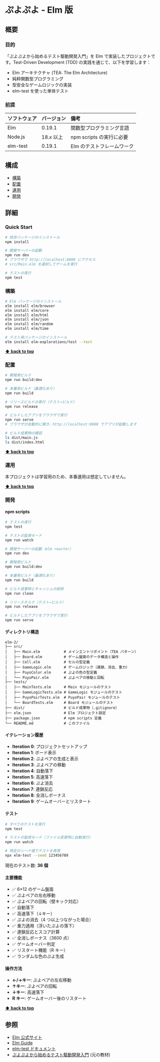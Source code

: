 # ぷよぷよ - Elm 版

## 概要

### 目的

「ぷよぷよから始めるテスト駆動開発入門」を Elm で実装したプロジェクトです。Test-Driven Development (TDD) の実践を通じて、以下を学習します：

- Elm アーキテクチャ (TEA: The Elm Architecture)
- 純粋関数型プログラミング
- 型安全なゲームロジックの実装
- elm-test を使った単体テスト

### 前提

| ソフトウェア | バージョン | 備考                              |
| :----------- | :--------- | :-------------------------------- |
| Elm          | 0.19.1     | 関数型プログラミング言語          |
| Node.js      | 18.x 以上  | npm scripts の実行に必要          |
| elm-test     | 0.19.1     | Elm のテストフレームワーク        |

## 構成

- [構築](#構築)
- [配置](#配置)
- [運用](#運用)
- [開発](#開発)

## 詳細

### Quick Start

```bash
# 依存パッケージのインストール
npm install

# 開発サーバーの起動
npm run dev
# ブラウザで http://localhost:8000 にアクセス
# src/Main.elm を選択してゲームを実行

# テストの実行
npm test
```

### 構築

```bash
# Elm パッケージのインストール
elm install elm/browser
elm install elm/core
elm install elm/html
elm install elm/json
elm install elm/random
elm install elm/time

# テスト用パッケージのインストール
elm install elm-explorations/test --test
```

**[⬆ back to top](#構成)**

### 配置

```bash
# 開発用ビルド
npm run build:dev

# 本番用ビルド（最適化あり）
npm run build

# リリースビルドの実行（テスト→ビルド）
npm run release

# ビルドしたアプリをブラウザで実行
npm run serve
# ブラウザが自動的に開き、http://localhost:8080 でアプリが起動します

# ビルド成果物の確認
ls dist/main.js
ls dist/index.html
```

**[⬆ back to top](#構成)**

### 運用

本プロジェクトは学習用のため、本番運用は想定していません。

**[⬆ back to top](#構成)**

### 開発

#### npm scripts

```bash
# テストの実行
npm test

# テストの監視モード
npm run watch

# 開発サーバーの起動（elm reactor）
npm run dev

# 開発用ビルド
npm run build:dev

# 本番用ビルド（最適化あり）
npm run build

# ビルド成果物とキャッシュの削除
npm run clean

# リリースタスク（テスト→ビルド）
npm run release

# ビルドしたアプリをブラウザで実行
npm run serve
```

#### ディレクトリ構造

```
elm-2/
├── src/
│   ├── Main.elm           # メインエントリポイント（TEA パターン）
│   ├── Board.elm          # ゲーム盤面のデータ構造と操作
│   ├── Cell.elm           # セルの型定義
│   ├── GameLogic.elm      # ゲームロジック（連鎖、消去、重力）
│   ├── PuyoColor.elm      # ぷよの色の型定義
│   └── PuyoPair.elm       # ぷよペアの移動と回転
├── tests/
│   ├── MainTests.elm      # Main モジュールのテスト
│   ├── GameLogicTests.elm # GameLogic モジュールのテスト
│   ├── PuyoPairTests.elm  # PuyoPair モジュールのテスト
│   └── BoardTests.elm     # Board モジュールのテスト
├── dist/                  # ビルド成果物（.gitignore）
├── elm.json               # Elm プロジェクト設定
├── package.json           # npm scripts 定義
└── README.md              # このファイル
```

#### イテレーション履歴

- **Iteration 0**: プロジェクトセットアップ
- **Iteration 1**: ボード表示
- **Iteration 2**: ぷよペアの生成と表示
- **Iteration 3**: ぷよペアの移動
- **Iteration 4**: 自動落下
- **Iteration 5**: 高速落下
- **Iteration 6**: ぷよ消去
- **Iteration 7**: 連鎖反応
- **Iteration 8**: 全消しボーナス
- **Iteration 9**: ゲームオーバーとリスタート

#### テスト

```bash
# すべてのテストを実行
npm test

# テストの監視モード（ファイル変更時に自動実行）
npm run watch

# 特定のシード値でテストを再現
npx elm-test --seed 123456789
```

現在のテスト数: **36 個**

#### 主要機能

- ✅ 6×12 のゲーム盤面
- ✅ ぷよペアの左右移動
- ✅ ぷよペアの回転（壁キック対応）
- ✅ 自動落下
- ✅ 高速落下（↓キー）
- ✅ ぷよの消去（4 つ以上つながった場合）
- ✅ 重力適用（浮いたぷよの落下）
- ✅ 連鎖反応とスコア計算
- ✅ 全消しボーナス（3600 点）
- ✅ ゲームオーバー判定
- ✅ リスタート機能（R キー）
- ✅ ランダムな色のぷよ生成

#### 操作方法

- **←/→キー**: ぷよペアの左右移動
- **↑キー**: ぷよペアの回転
- **↓キー**: 高速落下
- **R キー**: ゲームオーバー後のリスタート

**[⬆ back to top](#構成)**

## 参照

- [Elm 公式サイト](https://elm-lang.org/)
- [Elm Guide](https://guide.elm-lang.org/)
- [elm-test ドキュメント](https://package.elm-lang.org/packages/elm-explorations/test/latest/)
- [ぷよぷよから始めるテスト駆動開発入門](https://github.com/J-Sokawa/puyo-puyo-tetris) (元の教材)
